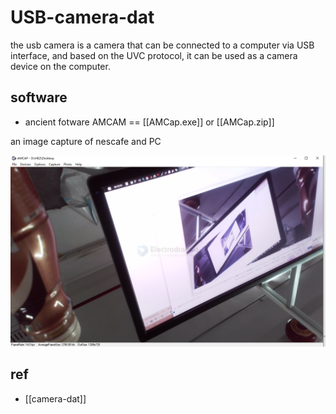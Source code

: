 
# USB-camera-dat

the usb camera is a camera that can be connected to a computer via USB interface, and based on the UVC protocol, it can be used as a camera device on the computer.


## software 

- ancient fotware AMCAM == [[AMCap.exe]] or [[AMCap.zip]]


an image capture of nescafe and PC

![](2025-03-28-16-53-30.png)


## ref

- [[camera-dat]]
